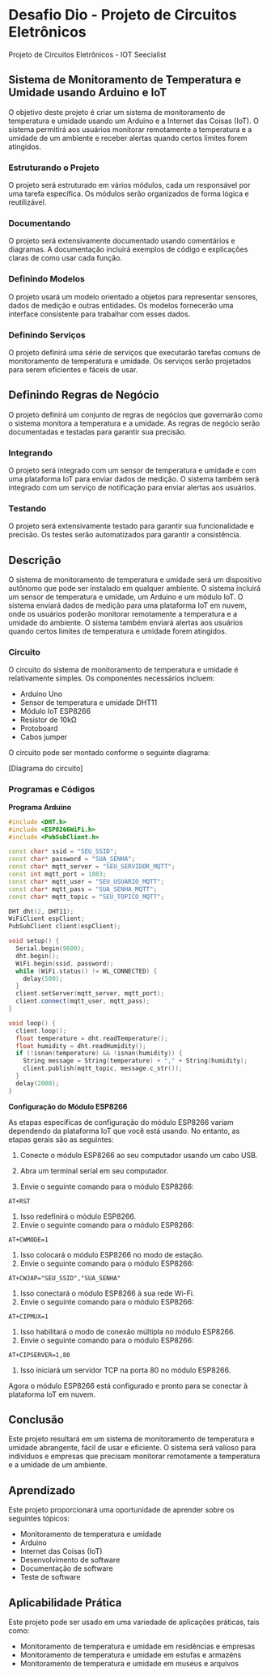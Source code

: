# Desafio Dio - **Projeto de Circuitos Eletrônicos** 
Projeto de Circuitos Eletrônicos - IOT Seecialist

## **Sistema de Monitoramento de Temperatura e Umidade usando Arduino e IoT**

O objetivo deste projeto é criar um sistema de monitoramento de temperatura e umidade usando um Arduino e a Internet das Coisas (IoT). O sistema permitirá aos usuários monitorar remotamente a temperatura e a umidade de um ambiente e receber alertas quando certos limites forem atingidos.

### **Estruturando o Projeto**

O projeto será estruturado em vários módulos, cada um responsável por uma tarefa específica. Os módulos serão organizados de forma lógica e reutilizável.

### **Documentando**

O projeto será extensivamente documentado usando comentários e diagramas. A documentação incluirá exemplos de código e explicações claras de como usar cada função.

### **Definindo Modelos**

O projeto usará um modelo orientado a objetos para representar sensores, dados de medição e outras entidades. Os modelos fornecerão uma interface consistente para trabalhar com esses dados.

### **Definindo Serviços**

O projeto definirá uma série de serviços que executarão tarefas comuns de monitoramento de temperatura e umidade. Os serviços serão projetados para serem eficientes e fáceis de usar.

## **Definindo Regras de Negócio**

O projeto definirá um conjunto de regras de negócios que governarão como o sistema monitora a temperatura e a umidade. As regras de negócio serão documentadas e testadas para garantir sua precisão.

### **Integrando**

O projeto será integrado com um sensor de temperatura e umidade e com uma plataforma IoT para enviar dados de medição. O sistema também será integrado com um serviço de notificação para enviar alertas aos usuários.

### **Testando**

O projeto será extensivamente testado para garantir sua funcionalidade e precisão. Os testes serão automatizados para garantir a consistência.

## **Descrição**

O sistema de monitoramento de temperatura e umidade será um dispositivo autônomo que pode ser instalado em qualquer ambiente. O sistema incluirá um sensor de temperatura e umidade, um Arduino e um módulo IoT. O sistema enviará dados de medição para uma plataforma IoT em nuvem, onde os usuários poderão monitorar remotamente a temperatura e a umidade do ambiente. O sistema também enviará alertas aos usuários quando certos limites de temperatura e umidade forem atingidos.

### **Circuito**

O circuito do sistema de monitoramento de temperatura e umidade é relativamente simples. Os componentes necessários incluem:

- Arduino Uno
- Sensor de temperatura e umidade DHT11
- Módulo IoT ESP8266
- Resistor de 10kΩ
- Protoboard
- Cabos jumper

O circuito pode ser montado conforme o seguinte diagrama:

[Diagrama do circuito]

### **Programas e Códigos**

**Programa Arduino**

```cpp
#include <DHT.h>
#include <ESP8266WiFi.h>
#include <PubSubClient.h>

const char* ssid = "SEU_SSID";
const char* password = "SUA_SENHA";
const char* mqtt_server = "SEU_SERVIDOR_MQTT";
const int mqtt_port = 1883;
const char* mqtt_user = "SEU_USUARIO_MQTT";
const char* mqtt_pass = "SUA_SENHA_MQTT";
const char* mqtt_topic = "SEU_TOPICO_MQTT";

DHT dht(2, DHT11);
WiFiClient espClient;
PubSubClient client(espClient);

void setup() {
  Serial.begin(9600);
  dht.begin();
  WiFi.begin(ssid, password);
  while (WiFi.status() != WL_CONNECTED) {
    delay(500);
  }
  client.setServer(mqtt_server, mqtt_port);
  client.connect(mqtt_user, mqtt_pass);
}

void loop() {
  client.loop();
  float temperature = dht.readTemperature();
  float humidity = dht.readHumidity();
  if (!isnan(temperature) && !isnan(humidity)) {
    String message = String(temperature) + "," + String(humidity);
    client.publish(mqtt_topic, message.c_str());
  }
  delay(2000);
}
```

**Configuração do Módulo ESP8266**

As etapas específicas de configuração do módulo ESP8266 variam dependendo da plataforma IoT que você está usando. No entanto, as etapas gerais são as seguintes:

1. Conecte o módulo ESP8266 ao seu computador usando um cabo USB.

2. Abra um terminal serial em seu computador.

3. Envie o seguinte comando para o módulo ESP8266:

   

```plaintext
AT+RST
```

1. Isso redefinirá o módulo ESP8266.
2. Envie o seguinte comando para o módulo ESP8266:



```plaintext
AT+CWMODE=1
```

1. Isso colocará o módulo ESP8266 no modo de estação.
2. Envie o seguinte comando para o módulo ESP8266:

```plaintext
AT+CWJAP="SEU_SSID","SUA_SENHA"
```

1. Isso conectará o módulo ESP8266 à sua rede Wi-Fi.
2. Envie o seguinte comando para o módulo ESP8266:

```plaintext
AT+CIPMUX=1
```

1. Isso habilitará o modo de conexão múltipla no módulo ESP8266.
2. Envie o seguinte comando para o módulo ESP8266:

```plaintext
AT+CIPSERVER=1,80
```

1. Isso iniciará um servidor TCP na porta 80 no módulo ESP8266.

Agora o módulo ESP8266 está configurado e pronto para se conectar à plataforma IoT em nuvem.



## **Conclusão**

Este projeto resultará em um sistema de monitoramento de temperatura e umidade abrangente, fácil de usar e eficiente. O sistema será valioso para indivíduos e empresas que precisam monitorar remotamente a temperatura e a umidade de um ambiente.

## **Aprendizado**

Este projeto proporcionará uma oportunidade de aprender sobre os seguintes tópicos:

- Monitoramento de temperatura e umidade
- Arduino
- Internet das Coisas (IoT)
- Desenvolvimento de software
- Documentação de software
- Teste de software

## **Aplicabilidade Prática**

Este projeto pode ser usado em uma variedade de aplicações práticas, tais como:

- Monitoramento de temperatura e umidade em residências e empresas
- Monitoramento de temperatura e umidade em estufas e armazéns
- Monitoramento de temperatura e umidade em museus e arquivos
